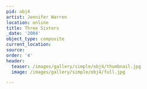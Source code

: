 ```yaml
---
pid: obj4
artist: Jennifer Warren
location: online
title: Three Sisters
_date: '2004'
object_type: composite
current_location:
source:
order: '4'
header:
  teaser: /images/gallery/simple/obj4/thumbnail.jpg
  image: /images/gallery/simple/obj4/full.jpg

---
```

